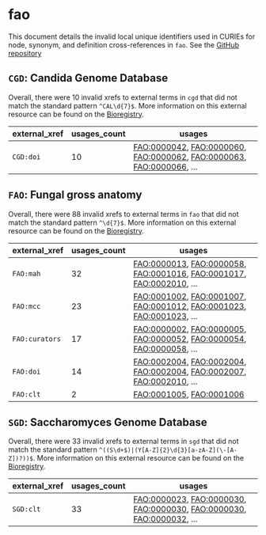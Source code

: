 # fao

This document details the invalid local unique identifiers used in CURIEs
for node, synonym, and definition cross-references in `fao`. See the [GitHub repository](https://github.com/obophenotype/fungal-anatomy-ontology)


## `CGD`: Candida Genome Database

Overall, there were 10 invalid
xrefs to external terms in `cgd` that did not match the standard
pattern `^CAL\d{7}$`. More information on this
external resource can be found on the
[Bioregistry](https://bioregistry.io/cgd).

| external_xref   |   usages_count | usages                                                                                                                                                                                                                                                             |
|-----------------|----------------|--------------------------------------------------------------------------------------------------------------------------------------------------------------------------------------------------------------------------------------------------------------------|
| `CGD:doi`       |             10 | [FAO:0000042](https://bioregistry.io/FAO:0000042), [FAO:0000060](https://bioregistry.io/FAO:0000060), [FAO:0000062](https://bioregistry.io/FAO:0000062), [FAO:0000063](https://bioregistry.io/FAO:0000063), [FAO:0000066](https://bioregistry.io/FAO:0000066), ... |

## `FAO`: Fungal gross anatomy

Overall, there were 88 invalid
xrefs to external terms in `fao` that did not match the standard
pattern `^\d{7}$`. More information on this
external resource can be found on the
[Bioregistry](https://bioregistry.io/fao).

| external_xref   |   usages_count | usages                                                                                                                                                                                                                                                             |
|-----------------|----------------|--------------------------------------------------------------------------------------------------------------------------------------------------------------------------------------------------------------------------------------------------------------------|
| `FAO:mah`       |             32 | [FAO:0000013](https://bioregistry.io/FAO:0000013), [FAO:0000058](https://bioregistry.io/FAO:0000058), [FAO:0001016](https://bioregistry.io/FAO:0001016), [FAO:0001017](https://bioregistry.io/FAO:0001017), [FAO:0002010](https://bioregistry.io/FAO:0002010), ... |
| `FAO:mcc`       |             23 | [FAO:0001002](https://bioregistry.io/FAO:0001002), [FAO:0001007](https://bioregistry.io/FAO:0001007), [FAO:0001012](https://bioregistry.io/FAO:0001012), [FAO:0001023](https://bioregistry.io/FAO:0001023), [FAO:0001023](https://bioregistry.io/FAO:0001023), ... |
| `FAO:curators`  |             17 | [FAO:0000002](https://bioregistry.io/FAO:0000002), [FAO:0000005](https://bioregistry.io/FAO:0000005), [FAO:0000052](https://bioregistry.io/FAO:0000052), [FAO:0000054](https://bioregistry.io/FAO:0000054), [FAO:0000058](https://bioregistry.io/FAO:0000058), ... |
| `FAO:doi`       |             14 | [FAO:0002004](https://bioregistry.io/FAO:0002004), [FAO:0002004](https://bioregistry.io/FAO:0002004), [FAO:0002004](https://bioregistry.io/FAO:0002004), [FAO:0002007](https://bioregistry.io/FAO:0002007), [FAO:0002010](https://bioregistry.io/FAO:0002010), ... |
| `FAO:clt`       |              2 | [FAO:0001005](https://bioregistry.io/FAO:0001005), [FAO:0001006](https://bioregistry.io/FAO:0001006)                                                                                                                                                               |

## `SGD`: Saccharomyces Genome Database

Overall, there were 33 invalid
xrefs to external terms in `sgd` that did not match the standard
pattern `^((S\d+$)|(Y[A-Z]{2}\d{3}[a-zA-Z](\-[A-Z])?))$`. More information on this
external resource can be found on the
[Bioregistry](https://bioregistry.io/sgd).

| external_xref   |   usages_count | usages                                                                                                                                                                                                                                                             |
|-----------------|----------------|--------------------------------------------------------------------------------------------------------------------------------------------------------------------------------------------------------------------------------------------------------------------|
| `SGD:clt`       |             33 | [FAO:0000023](https://bioregistry.io/FAO:0000023), [FAO:0000030](https://bioregistry.io/FAO:0000030), [FAO:0000030](https://bioregistry.io/FAO:0000030), [FAO:0000030](https://bioregistry.io/FAO:0000030), [FAO:0000032](https://bioregistry.io/FAO:0000032), ... |

